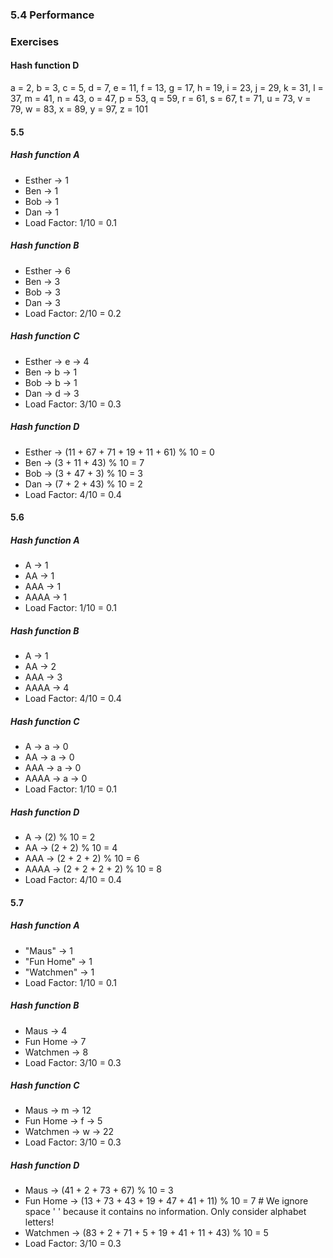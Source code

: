 ### 5.4 Performance

### Exercises

#### Hash function D

a = 2, b = 3, c = 5, d = 7, e = 11, f = 13, g = 17, h = 19, i = 23, j = 29, k = 31, l = 37, m = 41, n = 43, o = 47, p = 53, q = 59, r = 61, s = 67, t = 71, u = 73, v = 79, w = 83, x = 89, y = 97, z = 101


#### 5.5
##### Hash function A
- Esther → 1
- Ben → 1
- Bob → 1
- Dan → 1
- Load Factor: 1/10 = 0.1

##### Hash function B
- Esther → 6
- Ben → 3
- Bob → 3
- Dan → 3
- Load Factor: 2/10 = 0.2

##### Hash function C
- Esther → e → 4
- Ben → b → 1
- Bob → b → 1
- Dan → d → 3
- Load Factor: 3/10 = 0.3

##### Hash function D
- Esther → (11 + 67 + 71 + 19 + 11 + 61) % 10 = 0
- Ben → (3 + 11 + 43) % 10 = 7
- Bob → (3 + 47 + 3) % 10 = 3
- Dan → (7 + 2 + 43) % 10 = 2
- Load Factor: 4/10 = 0.4


#### 5.6
##### Hash function A
- A → 1
- AA → 1
- AAA → 1
- AAAA → 1
- Load Factor: 1/10 = 0.1

##### Hash function B
- A → 1
- AA → 2
- AAA → 3
- AAAA → 4
- Load Factor: 4/10 = 0.4

##### Hash function C
- A → a → 0
- AA → a → 0
- AAA → a → 0
- AAAA → a → 0
- Load Factor: 1/10 = 0.1

##### Hash function D
- A → (2) % 10 = 2
- AA → (2 + 2) % 10 = 4
- AAA → (2 + 2 + 2) % 10 = 6
- AAAA → (2 + 2 + 2 + 2) % 10 = 8
- Load Factor: 4/10 = 0.4


#### 5.7
##### Hash function A
- "Maus" → 1
- "Fun Home" → 1
- "Watchmen" → 1
- Load Factor: 1/10 = 0.1

##### Hash function B
- Maus → 4
- Fun Home → 7 
- Watchmen → 8
- Load Factor: 3/10 = 0.3

##### Hash function C
- Maus → m → 12
- Fun Home → f → 5
- Watchmen → w → 22
- Load Factor: 3/10 = 0.3

##### Hash function D
- Maus → (41 + 2 + 73 + 67) % 10 = 3
- Fun Home → (13 + 73 + 43 + 19 + 47 + 41 + 11) % 10 = 7   # We ignore space ' ' because it contains no information. Only consider alphabet letters!
- Watchmen → (83 + 2 + 71 + 5 + 19 + 41 + 11 + 43) % 10 = 5
- Load Factor: 3/10 = 0.3
